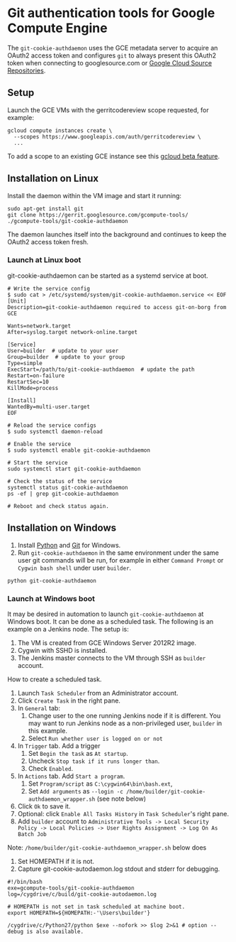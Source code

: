 # Git authentication tools for Google Compute Engine

The `git-cookie-authdaemon` uses the GCE metadata server to acquire an
OAuth2 access token and configures `git` to always present this OAuth2
token when connecting to googlesource.com or
[Google Cloud Source Repositories][CSR].

[CSR]: https://cloud.google.com/source-repositories/

## Setup

Launch the GCE VMs with the gerritcodereview scope requested, for example:

```
gcloud compute instances create \
  --scopes https://www.googleapis.com/auth/gerritcodereview \
  ...
```

To add a scope to an existing GCE instance see this
[gcloud beta feature](https://cloud.google.com/sdk/gcloud/reference/beta/compute/instances/set-scopes).

## Installation on Linux

Install the daemon within the VM image and start it running:

```
sudo apt-get install git
git clone https://gerrit.googlesource.com/gcompute-tools/
./gcompute-tools/git-cookie-authdaemon
```

The daemon launches itself into the background and continues
to keep the OAuth2 access token fresh.

### Launch at Linux boot

git-cookie-authdaemon can be started as a systemd service at boot.

```
# Write the service config
$ sudo cat > /etc/systemd/system/git-cookie-authdaemon.service << EOF
[Unit]
Description=git-cookie-authdaemon required to access git-on-borg from GCE

Wants=network.target
After=syslog.target network-online.target

[Service]
User=builder  # update to your user
Group=builder  # update to your group
Type=simple
ExecStart=/path/to/git-cookie-authdaemon  # update the path
Restart=on-failure
RestartSec=10
KillMode=process

[Install]
WantedBy=multi-user.target
EOF

# Reload the service configs
$ sudo systemctl daemon-reload

# Enable the service
$ sudo systemctl enable git-cookie-authdaemon

# Start the service
sudo systemctl start git-cookie-authdaemon

# Check the status of the service
systemctl status git-cookie-authdaemon
ps -ef | grep git-cookie-authdaemon

# Reboot and check status again.

```

## Installation on Windows

1. Install [Python](https://www.python.org/downloads/windows/) and
   [Git](https://git-scm.com/download) for Windows.
1. Run `git-cookie-authdaemon` in the same environment under the same user
   git commands will be run, for example in either `Command Prompt`
   or `Cygwin bash shell` under user `builder`.
```
python git-cookie-authdaemon
```

### Launch at Windows boot

It may be desired in automation to launch `git-cookie-authdaemon` at
Windows boot. It can be done as a scheduled task. The following is an
example on a Jenkins node. The setup is:

1. The VM is created from GCE Windows Server 2012R2 image.
1. Cygwin with SSHD is installed.
1. The Jenkins master connects to the VM through SSH as `builder` account.

How to create a scheduled task.

1. Launch `Task Scheduler` from an Administrator account.
1. Click `Create Task` in the right pane.
1. In `General` tab:
   1. Change user to the one running Jenkins node if it is different. You may
      want to run Jenkins node as a non-privileged user, `builder` in this
      example.
   1. Select `Run whether user is logged on or not`
1. In `Trigger` tab. Add a trigger
   1. Set `Begin the task` as `At startup`.
   1. Uncheck `Stop task if it runs longer than`.
   1. Check `Enabled`.
1. In `Actions` tab.  Add `Start a program`.
   1. Set `Program/script` as `C:\cygwin64\bin\bash.ext`,
   1. Set `Add arguments` as
      `--login -c /home/builder/git-cookie-authdaemon_wrapper.sh` (see note
      below)
1. Click `Ok` to save it.
1. Optional: click `Enable All Tasks History` in `Task Scheduler`'s right pane.
1. Add `builder` account to `Administrative Tools -> Local Security Policy ->
   Local Policies -> User Rights Assignment -> Log On As Batch Job`

Note: `/home/builder/git-cookie-authdaemon_wrapper.sh` below does

1. Set HOMEPATH if it is not.
2. Capture git-cookie-autodaemon.log stdout and stderr for debugging.

```
#!/bin/bash
exe=gcompute-tools/git-cookie-authdaemon
log=/cygdrive/c/build/git-cookie-autodaemon.log

# HOMEPATH is not set in task scheduled at machine boot.
export HOMEPATH=${HOMEPATH:-'\Users\builder'}

/cygdrive/c/Python27/python $exe --nofork >> $log 2>&1 # option --debug is also available.
```
